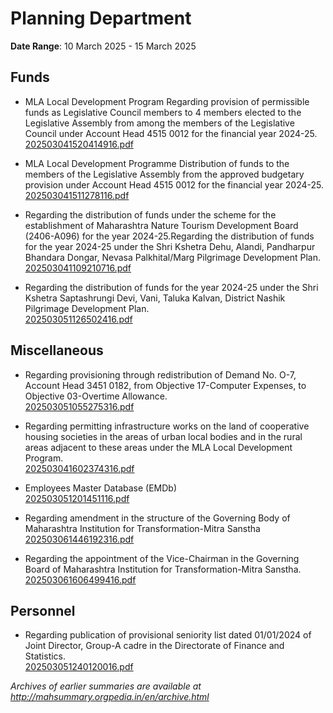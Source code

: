 # Planning Department

**Date Range**: 10 March 2025 - 15 March 2025


## Funds
- MLA Local Development Program Regarding provision of permissible funds as Legislative Council members to 4 members elected to the Legislative Assembly from among the members of the Legislative Council under Account Head 4515 0012 for the financial year 2024-25.\
  [202503041520414916.pdf](https://gr.maharashtra.gov.in/Site/Upload/Government%20Resolutions/English/202503041520414916.pdf)

- MLA Local Development Programme Distribution of funds to the members of the Legislative Assembly from the approved budgetary provision under Account Head 4515 0012 for the financial year 2024-25.\
  [202503041511278116.pdf](https://gr.maharashtra.gov.in/Site/Upload/Government%20Resolutions/English/202503041511278116....pdf)

- Regarding the distribution of funds under the scheme for the establishment of Maharashtra Nature Tourism Development Board (2406-A096) for the year 2024-25.Regarding the distribution of funds for the year 2024-25 under the Shri Kshetra Dehu, Alandi, Pandharpur Bhandara Dongar, Nevasa Palkhital/Marg Pilgrimage Development Plan.\
  [202503041109210716.pdf](https://gr.maharashtra.gov.in/Site/Upload/Government%20Resolutions/English/202503041109210716.pdf)

- Regarding the distribution of funds for the year 2024-25 under the Shri Kshetra Saptashrungi Devi, Vani, Taluka Kalvan, District Nashik Pilgrimage Development Plan.\
  [202503051126502416.pdf](https://gr.maharashtra.gov.in/Site/Upload/Government%20Resolutions/English/202503051126502416.pdf)

## Miscellaneous
- Regarding provisioning through redistribution of Demand No. O-7, Account Head 3451 0182, from Objective 17-Computer Expenses, to Objective 03-Overtime Allowance.\
  [202503051055275316.pdf](https://gr.maharashtra.gov.in/Site/Upload/Government%20Resolutions/English/202503051055275316.pdf)

- Regarding permitting infrastructure works on the land of cooperative housing societies in the areas of urban local bodies and in the rural areas adjacent to these areas under the MLA Local Development Program.\
  [202503041602374316.pdf](https://gr.maharashtra.gov.in/Site/Upload/Government%20Resolutions/English/202503041602374316.pdf)

- Employees Master Database (EMDb)\
  [202503051201451116.pdf](https://gr.maharashtra.gov.in/Site/Upload/Government%20Resolutions/English/202503051201451116.pdf)

- Regarding amendment in the structure of the Governing Body of Maharashtra Institution for Transformation-Mitra Sanstha\
  [202503061446192316.pdf](https://gr.maharashtra.gov.in/Site/Upload/Government%20Resolutions/English/202503061446192316.pdf)

- Regarding the appointment of the Vice-Chairman in the Governing Board of Maharashtra Institution for Transformation-Mitra Sanstha.\
  [202503061606499416.pdf](https://gr.maharashtra.gov.in/Site/Upload/Government%20Resolutions/English/202503061606499416.pdf)

## Personnel
- Regarding publication of provisional seniority list dated 01/01/2024 of Joint Director, Group-A cadre in the Directorate of Finance and Statistics.\
  [202503051240120016.pdf](https://gr.maharashtra.gov.in/Site/Upload/Government%20Resolutions/English/202503051240120016.pdf)


*Archives of earlier summaries are available at http://mahsummary.orgpedia.in/en/archive.html*